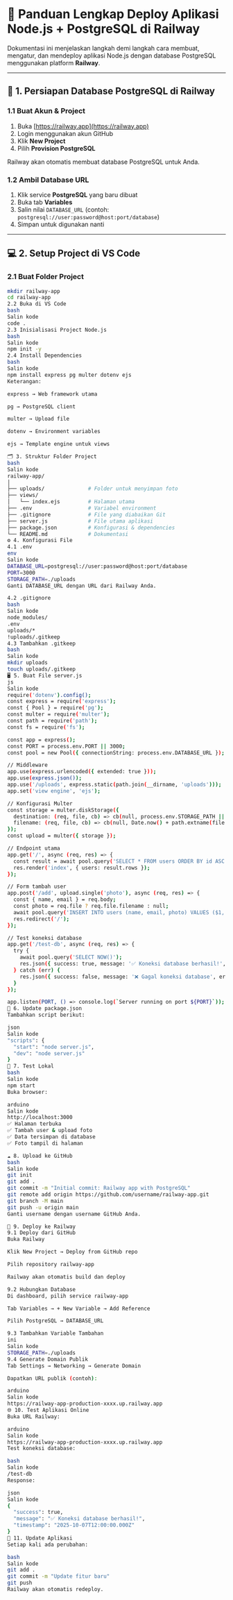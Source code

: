 # 🚀 Panduan Lengkap Deploy Aplikasi Node.js + PostgreSQL di Railway

Dokumentasi ini menjelaskan langkah demi langkah cara membuat, mengatur, dan mendeploy aplikasi Node.js dengan database PostgreSQL menggunakan platform **Railway**.

---

## 📍 1. Persiapan Database PostgreSQL di Railway

### 1.1 Buat Akun & Project
1. Buka [https://railway.app](https://railway.app)
2. Login menggunakan akun GitHub
3. Klik **New Project**
4. Pilih **Provision PostgreSQL**

Railway akan otomatis membuat database PostgreSQL untuk Anda.

### 1.2 Ambil Database URL
1. Klik service **PostgreSQL** yang baru dibuat  
2. Buka tab **Variables**  
3. Salin nilai `DATABASE_URL` (contoh:  
   `postgresql://user:password@host:port/database`)  
4. Simpan untuk digunakan nanti

---

## 💻 2. Setup Project di VS Code

### 2.1 Buat Folder Project
```bash
mkdir railway-app
cd railway-app
2.2 Buka di VS Code
bash
Salin kode
code .
2.3 Inisialisasi Project Node.js
bash
Salin kode
npm init -y
2.4 Install Dependencies
bash
Salin kode
npm install express pg multer dotenv ejs
Keterangan:

express → Web framework utama

pg → PostgreSQL client

multer → Upload file

dotenv → Environment variables

ejs → Template engine untuk views

🗂️ 3. Struktur Folder Project
bash
Salin kode
railway-app/
│
├── uploads/              # Folder untuk menyimpan foto
├── views/
│   └── index.ejs         # Halaman utama
├── .env                  # Variabel environment
├── .gitignore            # File yang diabaikan Git
├── server.js             # File utama aplikasi
├── package.json          # Konfigurasi & dependencies
└── README.md             # Dokumentasi
⚙️ 4. Konfigurasi File
4.1 .env
env
Salin kode
DATABASE_URL=postgresql://user:password@host:port/database
PORT=3000
STORAGE_PATH=./uploads
Ganti DATABASE_URL dengan URL dari Railway Anda.

4.2 .gitignore
bash
Salin kode
node_modules/
.env
uploads/*
!uploads/.gitkeep
4.3 Tambahkan .gitkeep
bash
Salin kode
mkdir uploads
touch uploads/.gitkeep
🖥️ 5. Buat File server.js
js
Salin kode
require('dotenv').config();
const express = require('express');
const { Pool } = require('pg');
const multer = require('multer');
const path = require('path');
const fs = require('fs');

const app = express();
const PORT = process.env.PORT || 3000;
const pool = new Pool({ connectionString: process.env.DATABASE_URL });

// Middleware
app.use(express.urlencoded({ extended: true }));
app.use(express.json());
app.use('/uploads', express.static(path.join(__dirname, 'uploads')));
app.set('view engine', 'ejs');

// Konfigurasi Multer
const storage = multer.diskStorage({
  destination: (req, file, cb) => cb(null, process.env.STORAGE_PATH || './uploads'),
  filename: (req, file, cb) => cb(null, Date.now() + path.extname(file.originalname))
});
const upload = multer({ storage });

// Endpoint utama
app.get('/', async (req, res) => {
  const result = await pool.query('SELECT * FROM users ORDER BY id ASC');
  res.render('index', { users: result.rows });
});

// Form tambah user
app.post('/add', upload.single('photo'), async (req, res) => {
  const { name, email } = req.body;
  const photo = req.file ? req.file.filename : null;
  await pool.query('INSERT INTO users (name, email, photo) VALUES ($1, $2, $3)', [name, email, photo]);
  res.redirect('/');
});

// Test koneksi database
app.get('/test-db', async (req, res) => {
  try {
    await pool.query('SELECT NOW()');
    res.json({ success: true, message: '✅ Koneksi database berhasil!', timestamp: new Date() });
  } catch (err) {
    res.json({ success: false, message: '❌ Gagal koneksi database', error: err.message });
  }
});

app.listen(PORT, () => console.log(`Server running on port ${PORT}`));
🧩 6. Update package.json
Tambahkan script berikut:

json
Salin kode
"scripts": {
  "start": "node server.js",
  "dev": "node server.js"
}
🧪 7. Test Lokal
bash
Salin kode
npm start
Buka browser:

arduino
Salin kode
http://localhost:3000
✅ Halaman terbuka
✅ Tambah user & upload foto
✅ Data tersimpan di database
✅ Foto tampil di halaman

☁️ 8. Upload ke GitHub
bash
Salin kode
git init
git add .
git commit -m "Initial commit: Railway app with PostgreSQL"
git remote add origin https://github.com/username/railway-app.git
git branch -M main
git push -u origin main
Ganti username dengan username GitHub Anda.

🚀 9. Deploy ke Railway
9.1 Deploy dari GitHub
Buka Railway

Klik New Project → Deploy from GitHub repo

Pilih repository railway-app

Railway akan otomatis build dan deploy

9.2 Hubungkan Database
Di dashboard, pilih service railway-app

Tab Variables → + New Variable → Add Reference

Pilih PostgreSQL → DATABASE_URL

9.3 Tambahkan Variable Tambahan
ini
Salin kode
STORAGE_PATH=./uploads
9.4 Generate Domain Publik
Tab Settings → Networking → Generate Domain

Dapatkan URL publik (contoh):

arduino
Salin kode
https://railway-app-production-xxxx.up.railway.app
🌐 10. Test Aplikasi Online
Buka URL Railway:

arduino
Salin kode
https://railway-app-production-xxxx.up.railway.app
Test koneksi database:

bash
Salin kode
/test-db
Response:

json
Salin kode
{
  "success": true,
  "message": "✅ Koneksi database berhasil!",
  "timestamp": "2025-10-07T12:00:00.000Z"
}
🔁 11. Update Aplikasi
Setiap kali ada perubahan:

bash
Salin kode
git add .
git commit -m "Update fitur baru"
git push
Railway akan otomatis redeploy.
